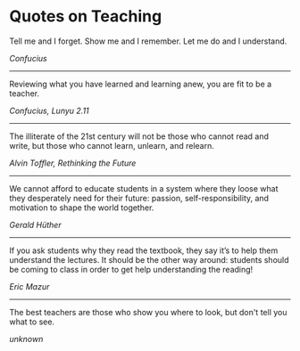# Quotes on Teaching

Tell me and I forget. Show me and I remember. Let me do and I understand.

*Confucius*

----

Reviewing what you have learned and learning anew, you are fit to be a teacher.

*Confucius, Lunyu 2.11*

----

The illiterate of the 21st century will not be those who cannot read and write, but those who cannot 
learn, unlearn, and relearn.

*Alvin Toffler, Rethinking the Future*

----

We cannot afford to educate students in a system where they loose what they desperately need for their future: passion, self-responsibility, and motivation to shape the world together.

*Gerald Hüther*

----

If you ask students why they read the textbook, they say it’s to help them understand the lectures. It should be the other way around: students should be coming to class in order to get help understanding the reading!

*Eric Mazur*

----

The best teachers are those who show you where to look, but don't tell you what to see.

*unknown*
